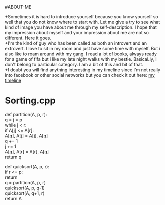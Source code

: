 #ABOUT-ME
  
+Sometimes it is hard to introduce yourself because you know yourself so well that you do not know where to start with. Let me give a try to see what kind of image you have about me through my self-description. I hope that my impression about myself and your impression about me are not so different. Here it goes.  
+I'm the kind of guy who has been called as both an introvert and an extrovert. I love to sit in my room and just have some time with myself. But i also like to roam around with my gang. I read a lot of books, always ready for a game of fifa but i like my late night walks with my bestie. BasicaLly, I don't belong to particular category. I am a bit of this and bit of that.    
+I doubt you will find anything interesting in my timeline since I'm not really into facebook or other social networks but you can check it out here: [my timeline](https://www.facebook.com/profile.php?id=100010478928366)  

<!--ROHITH 106117041-->
<!--KANCHI 106117041-->
# Sorting.cpp
def partition(A, p, r):  
   q = j = p  
   while j < r:  
     if A[j] <= A[r]:  
       A[q], A[j] = A[j], A[q]  
         q += 1  
     j += 1  
   A[q], A[r] = A[r], A[q]  
   return q  
     
   def quicksort(A, p, r):  
   if r <= p:  
     return  
   q = partition(A, p, r)  
   quicksort(A, p, q-1)  
   quicksort(A, q+1, r)  
   return A  
